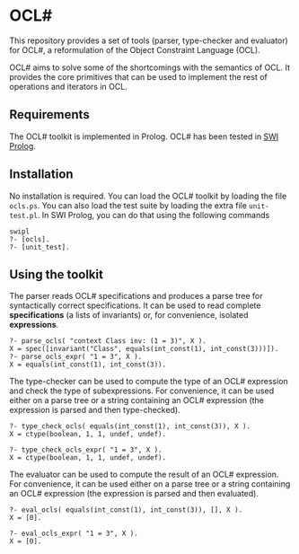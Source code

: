 # OCL#

This repository provides a set of tools (parser, type-checker and evaluator) for OCL#, a reformulation of the Object Constraint Language (OCL). 

OCL# aims to solve some of the shortcomings with the semantics of OCL. It provides the core primitives that can be used to implement the rest of  operations and iterators in OCL.

## Requirements

The OCL# toolkit is implemented in Prolog. OCL# has been tested in [SWI Prolog](https://www.swi-prolog.org/).
## Installation

No installation is required. You can load the OCL# toolkit by loading the file `ocls.ps`. You can also load the test suite by loading the extra file `unit-test.pl`. In SWI Prolog, you can do that using the following commands 

    swipl
    ?- [ocls].
    ?- [unit_test].

## Using the toolkit

The parser reads OCL# specifications and produces a parse tree for syntactically correct specifications. It can be used to read complete **specifications** (a lists of invariants) or, for convenience, isolated **expressions**. 

    ?- parse_ocls( "context Class inv: (1 = 3)", X ).
    X = spec([invariant("Class", equals(int_const(1), int_const(3)))]).
    ?- parse_ocls_expr( "1 = 3", X ). 
    X = equals(int_const(1), int_const(3)).

The type-checker can be used to compute the type of an OCL# expression and check the type of subexpressions. For convenience, it can be used either on a parse tree or a string containing an OCL# expression (the expression is parsed and then type-checked).

    ?- type_check_ocls( equals(int_const(1), int_const(3)), X ).
    X = ctype(boolean, 1, 1, undef, undef).

    ?- type_check_ocls_expr( "1 = 3", X ).
    X = ctype(boolean, 1, 1, undef, undef).

The evaluator can be used to compute the result of an OCL# expression. For convenience, it can be used either on a parse tree or a string containing an OCL# expression (the expression is parsed and then evaluated).

    ?- eval_ocls( equals(int_const(1), int_const(3)), [], X ).
    X = [0].

    ?- eval_ocls_expr( "1 = 3", X ).
    X = [0].
